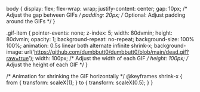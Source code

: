 body {
    display: flex;
    flex-wrap: wrap;
    justify-content: center;
    gap: 10px; /* Adjust the gap between GIFs */
    padding: 20px; /* Optional: Adjust padding around the GIFs */
}

.gif-item {
    pointer-events: none;
    z-index: 5;
    width: 80dvmin;
    height: 80dvmin;
    opacity: 1;
    background-repeat: no-repeat;
    background-size: 100% 100%;
    animation: 0.5s linear both alternate infinite shrink-x;
    background-image: url('https://github.com/dumbbutt0/dumbbutt0/blob/main/dead.gif?raw=true');
    width: 100px; /* Adjust the width of each GIF */
    height: 100px; /* Adjust the height of each GIF */
}

/* Animation for shrinking the GIF horizontally */
@keyframes shrink-x {
    from {
        transform: scaleX(1);
    }
    to {
        transform: scaleX(0.5);
    }
}
